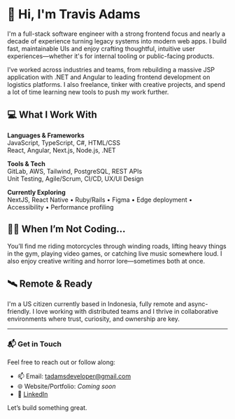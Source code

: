 # 👋 Hi, I'm Travis Adams

I'm a full-stack software engineer with a strong frontend focus and nearly a decade of experience turning legacy systems into modern web apps. I build fast, maintainable UIs and enjoy crafting thoughtful, intuitive user experiences—whether it's for internal tooling or public-facing products.

I’ve worked across industries and teams, from rebuilding a massive JSP application with .NET and Angular to leading frontend development on logistics platforms. I also freelance, tinker with creative projects, and spend a lot of time learning new tools to push my work further.

## 💻 What I Work With

**Languages & Frameworks**  
JavaScript, TypeScript, C#, HTML/CSS  
React, Angular, Next.js, Node.js, .NET

**Tools & Tech**  
GitLab, AWS, Tailwind, PostgreSQL, REST APIs  
Unit Testing, Agile/Scrum, CI/CD, UX/UI Design

**Currently Exploring**  
NextJS, React Native • Ruby/Rails • Figma • Edge deployment • Accessibility • Performance profiling

## 🏄‍♂️ When I’m Not Coding...

You’ll find me riding motorcycles through winding roads, lifting heavy things in the gym, playing video games, or catching live music somewhere loud. I also enjoy creative writing and horror lore—sometimes both at once.

## 🛰 Remote & Ready

I'm a US citizen currently based in Indonesia, fully remote and async-friendly. I love working with distributed teams and I thrive in collaborative environments where trust, curiosity, and ownership are key.

---

### 📬 Get in Touch

Feel free to reach out or follow along:

- 📫 Email: tadamsdeveloper@gmail.com  
- 🌐 Website/Portfolio: *Coming soon*  
- 🧾 [LinkedIn](https://www.linkedin.com/in/travis-a-768637a2/)

Let’s build something great.

